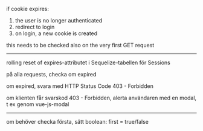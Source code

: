 if cookie expires:
  1. the user is no longer authenticated
  2. redirect to login
  3. on login, a new cookie is created

this needs to be checked also on the very first GET request


-------------------


rolling reset of expires-attributet i Sequelize-tabellen för Sessions

på alla requests, checka om expired

om expired, svara med HTTP Status Code 403 - Forbidden

om klienten får svarskod 403 - Forbidden, alerta användaren med en modal, t ex
genom vue-js-modal


----

om behöver checka första, sätt boolean: first = true/false
